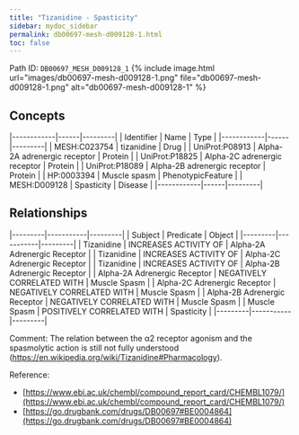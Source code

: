 ```yaml
---
title: "Tizanidine - Spasticity"
sidebar: mydoc_sidebar
permalink: db00697-mesh-d009128-1.html
toc: false 
---
```



Path ID: `DB00697_MESH_D009128_1`
{% include image.html url="images/db00697-mesh-d009128-1.png" file="db00697-mesh-d009128-1.png" alt="db00697-mesh-d009128-1" %}

## Concepts

|------------|------|---------|
| Identifier | Name | Type    |
|------------|------|---------|
| MESH:C023754 | tizanidine | Drug |
| UniProt:P08913 | Alpha-2A adrenergic receptor | Protein |
| UniProt:P18825 | Alpha-2C adrenergic receptor | Protein |
| UniProt:P18089 | Alpha-2B adrenergic receptor | Protein |
| HP:0003394 | Muscle spasm | PhenotypicFeature |
| MESH:D009128 | Spasticity | Disease |
|------------|------|---------|

## Relationships

|---------|-----------|---------|
| Subject | Predicate | Object  |
|---------|-----------|---------|
| Tizanidine | INCREASES ACTIVITY OF | Alpha-2A Adrenergic Receptor |
| Tizanidine | INCREASES ACTIVITY OF | Alpha-2C Adrenergic Receptor |
| Tizanidine | INCREASES ACTIVITY OF | Alpha-2B Adrenergic Receptor |
| Alpha-2A Adrenergic Receptor | NEGATIVELY CORRELATED WITH | Muscle Spasm |
| Alpha-2C Adrenergic Receptor | NEGATIVELY CORRELATED WITH | Muscle Spasm |
| Alpha-2B Adrenergic Receptor | NEGATIVELY CORRELATED WITH | Muscle Spasm |
| Muscle Spasm | POSITIVELY CORRELATED WITH | Spasticity |
|---------|-----------|---------|

Comment: The relation between the α2 receptor agonism and the spasmolytic action is still not fully understood (https://en.wikipedia.org/wiki/Tizanidine#Pharmacology).

Reference: 
  - [https://www.ebi.ac.uk/chembl/compound_report_card/CHEMBL1079/](https://www.ebi.ac.uk/chembl/compound_report_card/CHEMBL1079/)
  - [https://go.drugbank.com/drugs/DB00697#BE0004864](https://go.drugbank.com/drugs/DB00697#BE0004864)
